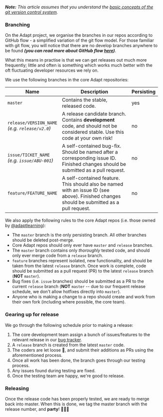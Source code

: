 _**Note:** This article assumes that you understand the [basic concepts of the git version control system](https://help.github.com/articles/good-resources-for-learning-git-and-github/)._

### Branching

On the Adapt project, we organise the branches in our repos according to GitHub flow - a simplified variation of the git flow model. For those familiar with git flow, you will notice that there are no develop branches anywhere to be found ***(you can read more about GitHub flow [here](https://guides.github.com/introduction/flow/))***.

What this means in practise is that we can get releases out much more frequently; little and often is something which works much better with the oft fluctuating developer resources we rely on.

We use the following branches in the core Adapt repositories:

Name | Description | Persisting
---- | ----------- | ----------
`master` | Contains the stable, released code. | yes
`release/VERSION_NAME`<br/>*(e.g. `release/v2.0`)* | A release candidate branch. Contains **development** code, and should not be considered stable. Use this code at your own risk! | no
`issue/TICKET_NAME` <br/>*(e.g. `issue/ABU-001`)* | A self-contained bug-fix. Should be named after a corresponding issue ID. Finished changes should be submitted as a pull request. | no
`feature/FEATURE_NAME` | A self-contained feature. This should also be named with an issue ID (see above). Finished changes should be submitted as a pull request. | no

We also apply the following rules to the core Adapt repos (i.e. those owned by [@adaptlearning](https://github.com/adaptlearning)):

* The `master` branch is the only persisting branch. All other branches should be deleted post-merge.
* Core Adapt repos should only ever have `master` and `release` branches.
* The `master` branch contains only *thoroughly* tested code, and should only ever merge code from a `release` branch.
* `feature` branches represent isolated, new functionality, and should be taken from the latest `release` branch. Once work is complete, code should be submitted as a pull request (PR) to the latest `release` branch (**NOT** `master`).
* Bug fixes (i.e. `issue` branches) should be submitted as a PR to the current `release` branch (**NOT** `master` -- due to our frequent release schedule, we don't allow hotfixes directly into `master`).
* Anyone who is making a change to a repo should create and work from their own fork (including where possible, the core team).

### Gearing up for release

We go through the following schedule prior to making a release:

1. The core development team assign a bunch of issues/features to the relevant release in our [bug tracker](https://github.com/adaptlearning/adapt_framework/wiki/Using-the-bug-tracker).
1. A `release` branch is created from the latest `master` code.
1. The coders are let loose :wrench:, and submit their additions as PRs using the aforementioned process.
1. Once all work has been done, the branch goes through our testing process.
1. Any issues found during testing are fixed.
1. Once the testing team are happy, we're good to release.

### Releasing

Once the release code has been properly tested, we are ready to merge back into master. When this is done, we tag the master branch with the release number, and **party**! :tada::balloon::tropical_drink:
